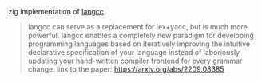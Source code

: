 zig implementation of <a href="https://github.com/jzimmerman/langcc">langcc</a>
>langcc can serve as a replacement for lex+yacc, but is much more powerful. langcc enables a completely new paradigm for developing programming languages based on iteratively improving the intuitive declarative specification of your language instead of laboriously updating your hand-written compiler frontend for every grammar change.
link to the paper: https://arxiv.org/abs/2209.08385
